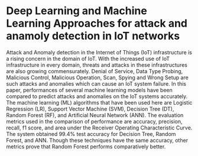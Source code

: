 #  Deep Learning and Machine Learning Approaches for attack and anamoly detection in IoT networks
Attack and Anomaly detection in the Internet of Things (IoT) infrastructure is a rising concern in the domain of IoT. With the increased use of IoT infrastructure in every domain, threats and attacks in these infrastructures are also growing commensurately. Denial of Service, Data Type Probing, Malicious Control, Malicious Operation, Scan, Spying and Wrong Setup are such attacks and anomalies which can cause an IoT system failure. In this paper, performances of several machine learning models have been compared to predict attacks and anomalies on the IoT systems accurately. The machine learning (ML) algorithms that have been used here are Logistic Regression (LR), Support Vector Machine (SVM), Decision Tree (DT), Random Forest (RF), and Artificial Neural Network (ANN). The evaluation metrics used in the comparison of performance are accuracy, precision, recall, f1 score, and area under the Receiver Operating Characteristic Curve. The system obtained 99.4% test accuracy for Decision Tree, Random Forest, and ANN. Though these techniques have the same accuracy, other metrics prove that Random Forest performs comparatively better.
